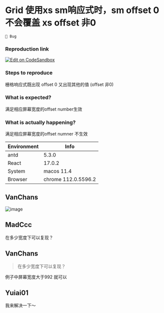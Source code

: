 # Grid 使用xs sm响应式时，sm offset 0 不会覆盖 xs offset 非0

`🐛 Bug`

### Reproduction link

[![Edit on CodeSandbox](https://codesandbox.io/static/img/play-codesandbox.svg)](https://codesandbox.io/s/zuo-you-pian-yi-antd-5-3-0-forked-nk4kw7?file=/demo.tsx)

### Steps to reproduce

栅格响应式既出现 offset 0 又出现其他的值 (offset 非0)

### What is expected?

满足相应屏幕宽度的offset number生效

### What is actually happening?

满足相应屏幕宽度的offset numner 不生效

| Environment | Info                |
| ----------- | ------------------- |
| antd        | 5.3.0               |
| React       | 17.0.2              |
| System      | macos 11.4          |
| Browser     | chrome 112.0.5596.2 |

<!-- generated by ant-design-issue-helper. DO NOT REMOVE -->

## VanChans

![image](https://user-images.githubusercontent.com/49111801/223957851-02363cea-785f-4fe8-9787-6138a9b2745b.png)

## MadCcc

在多少宽度下可以复现？

## VanChans

> 在多少宽度下可以复现？

例子中屏幕宽度大于992 就可以

## Yuiai01

我来解决一下～
